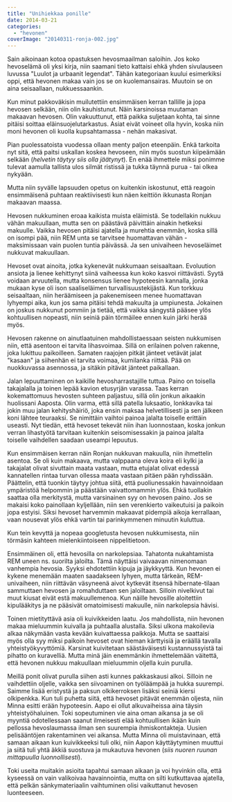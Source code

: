 ```yaml
---
title: "Unihiekkaa ponille"
date: 2014-03-21
categories: 
  - "hevonen"
coverImage: "20140311-ronja-002.jpg"
---
```


Sain aikoinaan kotoa opastuksen hevosmaailman saloihin. Jos koko hevoselämä oli yksi kirja, niin saamani tieto kattaisi ehkä yhden sivulauseen luvussa "Luulot ja urbaanit legendat". Tähän kategoriaan kuului esimerkiksi oppi, että hevonen makaa vain jos se on kuolemansairas. Muutoin se on aina seisaallaan, nukkuessaankin.

<!--more-->

Kun minut pakkoväkisin muilutettiin ensimmäisen kerran tallille ja jopa hevosen selkään, niin olin kauhistunut. Näin karsinoissa muutaman makaavan hevosen. Olin vakuuttunut, että paikka suljetaan kohta, tai sinne pitäisi soittaa eläinsuojelutarkastus. Asiat eivät voineet olla hyvin, koska niin moni hevonen oli kuolla kupsahtamassa - nehän makasivat.

Pian puolessatoista vuodessa ollaan menty paljon eteenpäin. Enkä tarkoita nyt sitä, että paitsi uskallan koskea hevoseen, niin myös suostun kiipeämään selkään (_helvetin täytyy siis olla jäätynyt_). En enää ihmettele miksi ponimme tulevat aamulla tallista ulos silmät ristissä ja tukka täynnä purua - tai olkea nykyään.

Mutta niin syvälle lapsuuden opetus on kuitenkin iskostunut, että reagoin ensimmäisenä puhtaan reaktiivisesti kun näen keittiön ikkunasta Ronjan makaavan maassa.

Hevosen nukkuminen eroaa kaikista muista eläimistä. Se todellakin nukkuu vähän makuullaan, mutta sen on päästävä päivittäin ainakin hetkeksi makuulle. Vaikka hevosen pitäisi ajatella ja murehtia enemmän, koska sillä on isompi pää, niin REM unta se tarvitsee huomattavan vähän - maksimissaan vain puolen tuntia päivässä. Ja sen univaiheen hevoseläimet nukkuvat makuullaan.

Hevoset ovat ainoita, jotka kykenevät nukkumaan seisaaltaan. Evoluution ansiota ja lienee kehittynyt siinä vaiheessa kun koko kasvoi riittävästi. Syytä voidaan arvuutella, mutta konsensus lienee hypoteesin kannalla, jonka mukaan kyse oli ison saaliseläimen turvallisuustekijästä. Kun torkkuu seisaaltaan, niin heräämiseen ja pakenemiseen menee huomattavan lyhyempi aika, kun jos sama pitäisi tehdä makuulta ja umpiunesta. Jokainen on joskus nukkunut pommiin ja tietää, että vaikka sängystä pääsee ylös kohtuullisen nopeasti, niin seiniä päin törmäilee ennen kuin järki herää myös.

Hevosen rakenne on ainutlaatuinen mahdollistaessaan seisten nukkumisen niin, että asentoon ei tarvita lihasvoimaa. Sillä on erilainen polven rakenne, joka lukittuu paikoilleen. Samaten raajojen pitkät jänteet vetävät jalat "kasaan" ja siihenhän ei tarvita voimaa, kumilanka riittää. Pää on nuokkuvassa asennossa, ja sitäkin pitävät jänteet paikallaan.

Jalan lepuuttaminen on kaikille hevosharrastajille tuttua. Paino on toisella takajalalla ja toinen lepää kavion etusyrjän varassa. Taas kerran kokemattomuus hevosten suhteen paljastuu, sillä olin jonkun aikaakin huolissani Aaposta. Olin varma, että sillä patella luksaatio, lonkkavika tai jokin muu jalan kehityshäiriö, joka ensin maksaa helvetillisesti ja sen jälkeen koni lähtee teuraaksi. Se nimittäin vaihtoi painoa jalalta toiselle erittäin useasti. Nyt tiedän, että hevoset tekevät niin ihan luonnostaan, koska jonkun verran lihastyötä tarvitaan kuitenkin seisomisessakin ja painoa jalalta toiselle vaihdellen saadaan useampi lepuutus.

Kun ensimmäisen kerran näin Ronjan nukkuvan makuulla, niin ihmettelin asentoa. Se oli kuin makaava, mutta valppaana oleva koira eli kylki ja takajalat olivat sivuttain maata vastaan, mutta etujalat olivat edessä kannatellen rintaa turvan ollessa maata vastaan pitäen pään ryhdissään. Päättelin, että tuonkin täytyy johtua siitä, että puoliunessakin havainnoidaan ympäristöä helpommin ja päästään vaivattomammin ylös. Ehkä tuollakin saattaa olla merkitystä, mutta varsinainen syy on hevosen paino. Jos se makaisi koko painollaan kyljellään, niin sen verenkierto vaikeutuisi ja paikoin jopa estyisi. Siksi hevoset harvemmin makaavat pidempiä aikoja kerrallaan, vaan nousevat ylös ehkä vartin tai parinkymmenen minuutin kuluttua.

Kun tein kevyttä ja nopeaa googletusta hevosen nukkumisesta, niin törmäsin kahteen mielenkiintoiseen nippelitietoon.

Ensimmäinen oli, että hevosilla on narkolepsiaa. Tahatonta nukahtamista REM uneen ns. suorilta jaloilta. Tämä näyttäisi vaivaavan nimenomaan vanhempia hevosia. Syyksi ehdotettiin kipuja ja jäykkyyttä. Kun hevonen ei kykene menemään maaten saadakseen lyhyen, mutta tärkeän, REM-univaiheen, niin riittävän väsyneenä aivot kytkevät itsensä hibernate-tilaan sammuttaen hevosen ja romahduttaen sen jaloiltaan. Silloin nivelkivut tai muut kiusat eivät estä makuullemenoa. Kun näille hevosille aloitettiin kipulääkitys ja ne pääsivät omatoimisesti makuulle, niin narkolepsia hävisi.

Toinen mietityttävä asia oli kuivikkeiden laatu. Jos mahdollista, niin hevonen makaa mieluummin kuivalla ja puhtaalla alustalla. Siksi ulkona makoilevia alkaa näkymään vasta kevään kuivattaessa paikkoja. Mutta se saattaisi myös olla syy miksi paikoin hevoset ovat hieman kärttyisiä ja eräällä tavalla yhteistyökyvyttömiä. Karsinat kuivitetaan säästäväisesti kustannussyistä tai pihatto on kuravelliä. Mutta minä jäin enemmänkin ihmettelemään väitettä, että hevonen nukkuu makuullaan mieluummin oljella kuin purulla.

Meillä ponit olivat purulla siihen asti kunnes pakkaskausi alkoi. Silloin ne vaihdettiin oljelle, vaikka sen siivoaminen on työläämpää ja hukka suurempi. Saimme lisää eristystä ja paksun olkikerroksen lisäksi seiniä kiersi olkipenkka. Kun tuli puhetta siitä, että hevoset pitävät enemmän oljesta, niin Minna esitti erään hypoteesin. Aapo ei ollut alkuvaiheissa aina täysin yhteistyöhaluinen. Toki sopeutuminen vie aina oman aikansa ja se oli myyntiä odotellessaan saanut ilmeisesti elää kohtuullisen ikään kuin pellossa hevoslaumassa ilman sen suurempia ihmiskontakteja. Uusien pelisääntöjen rakentaminen vei aikansa. Mutta Minna oli muistavinaan, että samaan aikaan kun kuivikkeeksi tuli olki, niin Aapon käyttäytyminen muuttui ja siitä tuli yhtä äkkiä suostuva ja mukautuva hevonen (_siis nuoren ruunan mittapuulla luonnollisesti_).

Toki useita muitakin asioita tapahtui samaan aikaan ja voi hyvinkin olla, että kyseessä on vain valikoivaa havainnointia, mutta on silti kutkuttavaa ajatella, että pelkän sänkymateriaalin vaihtuminen olisi vaikuttanut hevosen luonteeseen.

